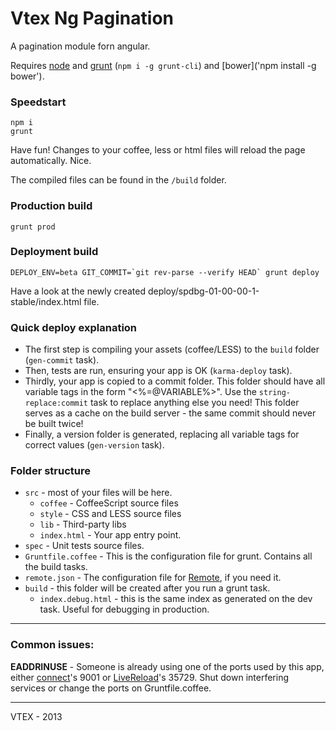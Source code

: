 # Vtex Ng Pagination

A pagination module forn angular.

Requires [node](http://nodejs.org/) and [grunt](http://gruntjs.com/) (`npm i -g grunt-cli`) and [bower]('npm install -g bower').

### Speedstart

    npm i
    grunt

Have fun! Changes to your coffee, less or html files will reload the page automatically. Nice.

The compiled files can be found in the `/build` folder.

### Production build

    grunt prod

### Deployment build

    DEPLOY_ENV=beta GIT_COMMIT=`git rev-parse --verify HEAD` grunt deploy

Have a look at the newly created deploy/spdbg-01-00-00-1-stable/index.html file.


### Quick deploy explanation

- The first step is compiling your assets (coffee/LESS) to the `build` folder (`gen-commit` task).
- Then, tests are run, ensuring your app is OK (`karma-deploy` task).
- Thirdly, your app is copied to a commit folder.
This folder should have all variable tags in the form "&lt;%=@VARIABLE%&gt;".
Use the `string-replace:commit` task to replace anything else you need!
This folder serves as a cache on the build server - the same commit should never be built twice!
- Finally, a version folder is generated, replacing all variable tags for correct values (`gen-version` task).

### Folder structure

- `src` - most of your files will be here.
	- `coffee` - CoffeeScript source files
	- `style` - CSS and LESS source files
	- `lib` - Third-party libs
	- `index.html` - Your app entry point.
- `spec` - Unit tests source files.
- `Gruntfile.coffee` - This is the configuration file for grunt. Contains all the build tasks.
- `remote.json` - The configuration file for [Remote](https://github.com/gadr90/remote), if you need it.
- `build` - this folder will be created after you run a grunt task.
	- `index.debug.html` - this is the same index as generated on the dev task. Useful for debugging in production.

------

### Common issues:

**EADDRINUSE** - Someone is already using one of the ports used by this app, either [connect](https://github.com/gruntjs/grunt-contrib-connect)'s 9001 or [LiveReload](https://github.com/gruntjs/grunt-contrib-livereload)'s 35729.
Shut down interfering services or change the ports on Gruntfile.coffee.

------

VTEX - 2013
